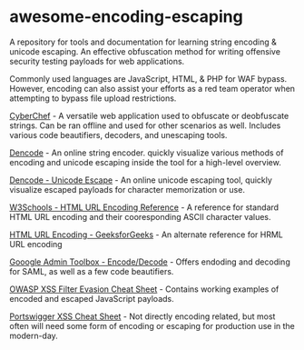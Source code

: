 # awesome-encoding-escaping

A repository for tools and documentation for learning string encoding & unicode escaping. An effective obfuscation method for writing offensive security testing payloads for web applications. 

Commonly used languages are JavaScript, HTML, & PHP for WAF bypass. However, encoding can also assist your efforts as a red team operator when attempting to bypass file upload restrictions.

[CyberChef](https://gchq.github.io/CyberChef/) - A versatile web application used to obfuscate or deobfuscate strings. Can be ran offline and used for other scenarios as well. Includes various code beautifiers, decoders, and unescaping tools.

[Dencode](https://dencode.com/en/string) - An online string encoder. quickly visualize various methods of encoding and unicode escaping inside the tool for a high-level overview.

[Dencode - Unicode Escape](https://dencode.com/en/string/unicode-escape) - An online unicode escaping tool, quickly visualize escaped payloads for character memorization or use.

[W3Schools - HTML URL Encoding Reference](https://www.w3schools.com/tags/ref_urlencode.ASP) - A reference for standard HTML URL encoding and their cooresponding ASCII character values.

[HTML URL Encoding - GeeksforGeeks](https://www.geeksforgeeks.org/html-url-encoding/) - An alternate reference for HRML URL encoding

[Gooogle Admin Toolbox - Encode/Decode](https://toolbox.googleapps.com/apps/encode_decode/) - Offers endoding and decoding for SAML, as well as a few code beautifiers. 

[OWASP XSS Filter Evasion Cheat Sheet](https://cheatsheetseries.owasp.org/cheatsheets/XSS_Filter_Evasion_Cheat_Sheet.html) - Contains working examples of encoded and escaped JavaScript payloads.

[Portswigger XSS Cheat Sheet](https://portswigger.net/web-security/cross-site-scripting/cheat-sheet) - Not directly encoding related, but most often will need some form of encoding or escaping for production use in the modern-day.
